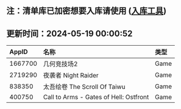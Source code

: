 ## 注：清单库已加密想要入库请使用 ([入库工具](https://github.com/BlankTMing/ManifestAutoUpdate/releases))

## 更新时间：2024-05-19 00:00:52
| AppID | 名称 | 类型  |
| :-------------------- | :----------------------------- | :----------- |
| 1667700 | 几何竞技场2| Game |
| 2719290 | 夜袭者 Night Raider| Game |
| 838350 | 太吾绘卷 The Scroll Of Taiwu| Game |
| 400750 | Call to Arms - Gates of Hell: Ostfront| Game |
